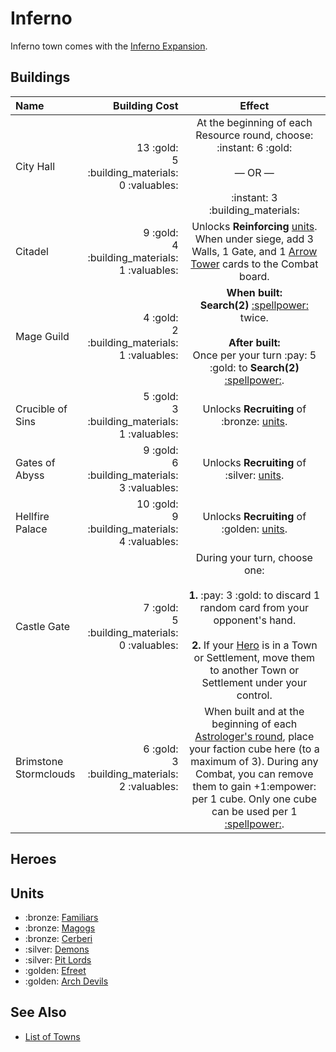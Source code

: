 # Inferno

Inferno town comes with the [Inferno Expansion](../content.md).


## Buildings

| Name | Building Cost | Effect |
| :--- | ---: | :---: |
| City Hall | 13 :gold:<br>5 :building_materials:<br>0 :valuables: | At the beginning of each Resource round, choose:<br>:instant: 6 :gold:<br><br>— OR —<br><br>:instant: 3 :building_materials: |
| Citadel | 9 :gold:<br>4 :building_materials:<br>1 :valuables: | Unlocks **Reinforcing** [units](#units). When under siege, add 3 Walls, 1 Gate, and 1 [Arrow Tower](../units/arrow_tower.md) cards to the Combat board. |
| Mage Guild | 4 :gold:<br>2 :building_materials:<br>1 :valuables: | **When built:**<br>**Search(2)** [:spellpower:](spells.md) twice.<br><br>**After built:**<br>Once per your turn :pay: 5 :gold: to **Search(2)** [:spellpower:](../spells.md). |
| Crucible of Sins | 5 :gold:<br>3 :building_materials:<br>1 :valuables: | Unlocks **Recruiting** of :bronze: [units](#units). |
| Gates of Abyss | 9 :gold:<br>6 :building_materials:<br>3 :valuables: | Unlocks **Recruiting** of :silver: [units](#units). |
| Hellfire Palace | 10 :gold:<br>9 :building_materials:<br>4 :valuables: | Unlocks **Recruiting** of :golden: [units](#units). |
| Castle Gate | 7 :gold:<br>5 :building_materials:<br>0 :valuables: | During your turn, choose one:<br><br>**1.** :pay: 3 :gold: to discard 1 random card from your opponent's hand.<br><br>**2.** If your [Hero](#heroes) is in a Town or Settlement, move them to another Town or Settlement under your control. |
| Brimstone Stormclouds | 6 :gold:<br>3 :building_materials:<br>2 :valuables: | When built and at the beginning of each [Astrologer's round](../astrologers_proclaim.md), place your faction cube here (to a maximum of 3). During any Combat, you can remove them to gain +1:empower: per 1 cube. Only one cube can be used per 1 [:spellpower:](../spells.md). |


## Heroes


## Units

- :bronze: [Familiars](../units/familiars.md)
- :bronze: [Magogs](../units/magogs.md)
- :bronze: [Cerberi](../units/cerberi.md)
- :silver: [Demons](../units/demons.md)
- :silver: [Pit Lords](../units/pit_lords.md)
- :golden: [Efreet](../units/efreet.md)
- :golden: [Arch Devils](../units/arch_devils.md)


## See Also

- [List of Towns](../towns.md)